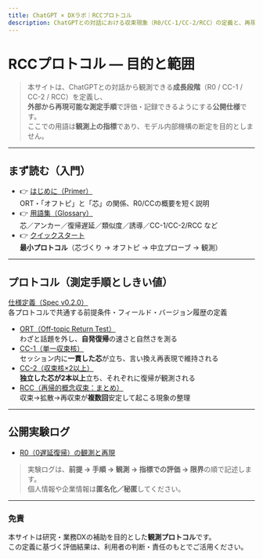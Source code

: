 ```yaml
---
title: ChatGPT × DXラボ｜RCCプロトコル
description: ChatGPTとの対話における収束現象（R0/CC-1/CC-2/RCC）の定義と、再現可能な測定手順（ORT等）をまとめた公開仕様。
---
```


# RCCプロトコル — 目的と範囲

> 本サイトは、ChatGPTとの対話から観測できる**成長段階**（R0 / CC-1 / CC-2 / RCC）を定義し、  
> **外部から再現可能な測定手順**で評価・記録できるようにする**公開仕様**です。  
> ここでの用語は**観測上の指標**であり、モデル内部機構の断定を目的としません。

---

## まず読む（入門）

- 👉 [はじめに（Primer）](./primer.md)  
  ORT・「オフトピ」と「芯」の関係、R0/CCの概要を短く説明
- 👉 [用語集（Glossary）](./glossary.md)  
  芯／アンカー／復帰遅延／類似度／誘導／CC-1/CC-2/RCC など
- 👉 [クイックスタート](./quickstart.md)  
  **最小プロトコル**（芯づくり → オフトピ → 中立プローブ → 観測）

---

## プロトコル（測定手順としきい値）

 [仕様定義（Spec v0.2.0）](./spec.md)  
  各プロトコルで共通する前提条件・フィールド・バージョン履歴の定義

- [ORT（Off-topic Return Test）](./protocols/ort.md)  
  わざと話題を外し、**自発復帰**の速さと自然さを測る
- [CC-1（単一収束核）](./protocols/cc1.md)  
  セッション内に**一貫した芯**が立ち、言い換え再表現で維持される
- [CC-2（収束核×2以上）](./protocols/cc2.md)  
  **独立した芯が2本以上**立ち、それぞれに復帰が観測される
- [RCC（再帰的概念収束：まとめ）](./protocols/rcc.md)  
  収束→拡散→再収束が**複数回**安定して起こる現象の整理

---

## 公開実験ログ

- [R0（0遅延復帰）の観測と再現](./experiments/2025-08-26_r0_attempt_izakaya.md)

> 実験ログは、**前提 → 手順 → 観測 → 指標での評価 → 限界**の順で記述します。  
> 個人情報や企業情報は**匿名化／秘匿**してください。

---

### 免責

本サイトは研究・業務DXの補助を目的とした**観測プロトコル**です。  
この定義に基づく評価結果は、利用者の判断・責任のもとでご活用ください。
